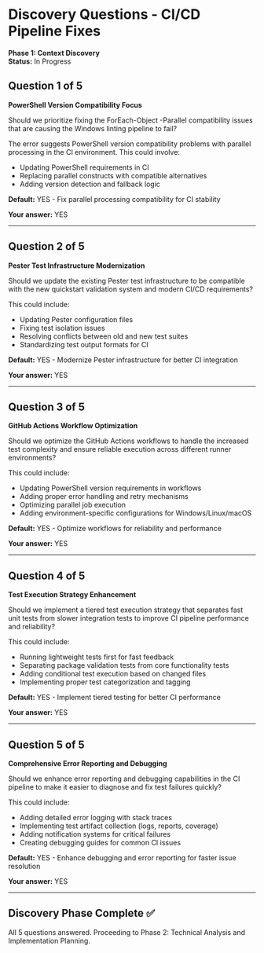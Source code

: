 # Discovery Questions - CI/CD Pipeline Fixes

**Phase 1: Context Discovery**  
**Status:** In Progress  

## Question 1 of 5

**PowerShell Version Compatibility Focus**

Should we prioritize fixing the ForEach-Object -Parallel compatibility issues that are causing the Windows linting pipeline to fail?

The error suggests PowerShell version compatibility problems with parallel processing in the CI environment. This could involve:
- Updating PowerShell requirements in CI
- Replacing parallel constructs with compatible alternatives
- Adding version detection and fallback logic

**Default:** YES - Fix parallel processing compatibility for CI stability

**Your answer:** YES

---

## Question 2 of 5

**Pester Test Infrastructure Modernization**

Should we update the existing Pester test infrastructure to be compatible with the new quickstart validation system and modern CI/CD requirements?

This could include:
- Updating Pester configuration files
- Fixing test isolation issues
- Resolving conflicts between old and new test suites
- Standardizing test output formats for CI

**Default:** YES - Modernize Pester infrastructure for better CI integration

**Your answer:** YES

---

## Question 3 of 5

**GitHub Actions Workflow Optimization**

Should we optimize the GitHub Actions workflows to handle the increased test complexity and ensure reliable execution across different runner environments?

This could include:
- Updating PowerShell version requirements in workflows
- Adding proper error handling and retry mechanisms
- Optimizing parallel job execution
- Adding environment-specific configurations for Windows/Linux/macOS

**Default:** YES - Optimize workflows for reliability and performance

**Your answer:** YES

---

## Question 4 of 5

**Test Execution Strategy Enhancement**

Should we implement a tiered test execution strategy that separates fast unit tests from slower integration tests to improve CI pipeline performance and reliability?

This could include:
- Running lightweight tests first for fast feedback
- Separating package validation tests from core functionality tests
- Adding conditional test execution based on changed files
- Implementing proper test categorization and tagging

**Default:** YES - Implement tiered testing for better CI performance

**Your answer:** YES

---

## Question 5 of 5

**Comprehensive Error Reporting and Debugging**

Should we enhance error reporting and debugging capabilities in the CI pipeline to make it easier to diagnose and fix test failures quickly?

This could include:
- Adding detailed error logging with stack traces
- Implementing test artifact collection (logs, reports, coverage)
- Adding notification systems for critical failures
- Creating debugging guides for common CI issues

**Default:** YES - Enhance debugging and error reporting for faster issue resolution

**Your answer:** YES

---

## Discovery Phase Complete ✅

All 5 questions answered. Proceeding to Phase 2: Technical Analysis and Implementation Planning.